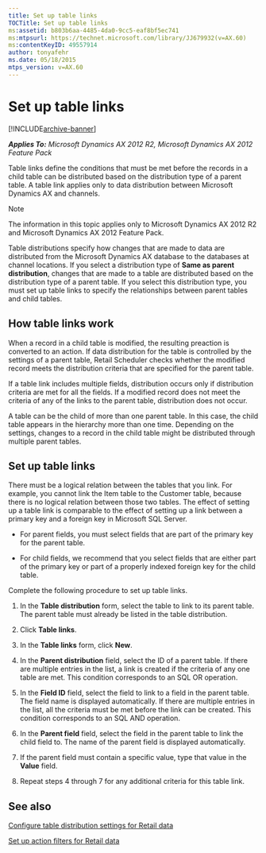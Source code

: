 ```yaml
---
title: Set up table links
TOCTitle: Set up table links
ms:assetid: b803b6aa-4485-4da0-9cc5-eaf8bf5ec741
ms:mtpsurl: https://technet.microsoft.com/library/JJ679932(v=AX.60)
ms:contentKeyID: 49557914
author: tonyafehr
ms.date: 05/18/2015
mtps_version: v=AX.60
---
```


# Set up table links 


[!INCLUDE[archive-banner](includes/archive-banner.md)]


_**Applies To:** Microsoft Dynamics AX 2012 R2, Microsoft Dynamics AX 2012 Feature Pack_

Table links define the conditions that must be met before the records in a child table can be distributed based on the distribution type of a parent table. A table link applies only to data distribution between Microsoft Dynamics AX and channels.


> [!NOTE]
> <P>The information in this topic applies only to Microsoft Dynamics AX 2012 R2 and Microsoft Dynamics AX 2012 Feature Pack.</P>



Table distributions specify how changes that are made to data are distributed from the Microsoft Dynamics AX database to the databases at channel locations. If you select a distribution type of **Same as parent distribution**, changes that are made to a table are distributed based on the distribution type of a parent table. If you select this distribution type, you must set up table links to specify the relationships between parent tables and child tables.

## How table links work

When a record in a child table is modified, the resulting preaction is converted to an action. If data distribution for the table is controlled by the settings of a parent table, Retail Scheduler checks whether the modified record meets the distribution criteria that are specified for the parent table.

If a table link includes multiple fields, distribution occurs only if distribution criteria are met for all the fields. If a modified record does not meet the criteria of any of the links to the parent table, distribution does not occur.

A table can be the child of more than one parent table. In this case, the child table appears in the hierarchy more than one time. Depending on the settings, changes to a record in the child table might be distributed through multiple parent tables.

## Set up table links

There must be a logical relation between the tables that you link. For example, you cannot link the Item table to the Customer table, because there is no logical relation between those two tables. The effect of setting up a table link is comparable to the effect of setting up a link between a primary key and a foreign key in Microsoft SQL Server.

  - For parent fields, you must select fields that are part of the primary key for the parent table.

  - For child fields, we recommend that you select fields that are either part of the primary key or part of a properly indexed foreign key for the child table.

Complete the following procedure to set up table links.

1.  In the **Table distribution** form, select the table to link to its parent table. The parent table must already be listed in the table distribution.

2.  Click **Table links**.

3.  In the **Table links** form, click **New**.

4.  In the **Parent distribution** field, select the ID of a parent table. If there are multiple entries in the list, a link is created if the criteria of any one table are met. This condition corresponds to an SQL OR operation.

5.  In the **Field ID** field, select the field to link to a field in the parent table. The field name is displayed automatically. If there are multiple entries in the list, all the criteria must be met before the link can be created. This condition corresponds to an SQL AND operation.

6.  In the **Parent field** field, select the field in the parent table to link the child field to. The name of the parent field is displayed automatically.

7.  If the parent field must contain a specific value, type that value in the **Value** field.

8.  Repeat steps 4 through 7 for any additional criteria for this table link.

## See also

[Configure table distribution settings for Retail data](configure-table-distribution-settings-for-retail-data.md)

[Set up action filters for Retail data](set-up-action-filters-for-retail-data.md)

  


